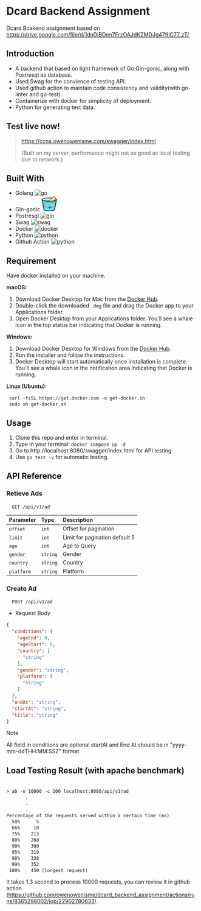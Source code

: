 # Dcard Backend Assignment
Dcard Bcakend assignment based on https://drive.google.com/file/d/1dnDiBDen7FrzOAJdKZMDJg479IC77_zT/
## Introduction
* A backend that based on light framework of Go:Gin-gonic, along with Postresql as database.
* Used Swag for the convience of testing API.
* Used github action to maintain code consistency and validity(with go-linter and go-test).
* Containerize with docker for simplicity of deployment.
* Python for generating test data.

## Test live now!

> https://ccns.owenowenisme.com/swagger/index.html
> 
> (Built on my server, performance might not as good as local testing due to network.)

## Built With


* Golang <img src="https://skillicons.dev/icons?i=go" alt="go" width="40" height="40"/> </a>
* Gin-gonic <img src="https://raw.githubusercontent.com/gin-gonic/logo/master/color.svg" alt="gin" width="40" height="40"/> </a>
* Postresql <img src="https://skillicons.dev/icons?i=postgres" alt="gin" width="40" height="40"/> </a>
* Swag  <img src="https://raw.githubusercontent.com/swaggo/swag/master/assets/swaggo.png" alt="swag" width="40" height="40"/> </a>
* Docker <img src="https://skillicons.dev/icons?i=docker" alt="docker" width="40" height="40"/> </a>
* Python <img src="https://skillicons.dev/icons?i=py" alt="python" width="40" height="40"/> </a>
* Github Action <img src="https://skillicons.dev/icons?i=githubactions" alt="python" width="40" height="40"/> </a>



## Requirement
Have docker installed on your machine.

**macOS:**

1. Download Docker Desktop for Mac from the [Docker Hub](https://hub.docker.com/editions/community/docker-ce-desktop-mac/).
2. Double-click the downloaded `.dmg` file and drag the Docker app to your Applications folder.
3. Open Docker Desktop from your Applications folder. You'll see a whale icon in the top status bar indicating that Docker is running.

**Windows:**

1. Download Docker Desktop for Windows from the [Docker Hub](https://hub.docker.com/editions/community/docker-ce-desktop-windows/).
2. Run the installer and follow the instructions.
3. Docker Desktop will start automatically once installation is complete. You'll see a whale icon in the notification area indicating that Docker is running.

**Linux (Ubuntu):**
```
 curl -fsSL https://get.docker.com -o get-docker.sh
 sudo sh get-docker.sh
```
## Usage
1. Clone this repo and enter in terminal.
2. Type in your terminal: ```docker compose up -d ```
3. Go to http://localhost:8080/swagger/index.html for API testing
4. Use ```go test -v``` for automatic testing.
## API Reference

### Retieve Ads

```
  GET /api/v1/ad
```

| Parameter  | Type     | Description                    |
| :--------  | :------- | :-------------------------     |
| `offset` | `int`    | Offset for pagination          |
| `limit` | `int`    | Limit for pagination default 5 |
| `age` | `int`    | Age to Query                   |
| `gender` | `string` | Gender                         |
| `country` | `string` | Country                        |
| `platform` | `string` | Platform                       |

### Create Ad

```
  POST /api/v1/ad
```

* Request Body
``` json
{
  "conditions": {
    "ageEnd": 0,
    "ageStart": 0,
    "country": [
      "string"
    ],
    "gender": "string",
    "platform": [
      "string"
    ]
  },
  "endAt": "string",
  "startAt": "string",
  "title": "string"
}
```
> [!NOTE]
> All field in conditions are optional
> startAt and End At should be in "yyyy-mm-ddTHH:MM:SSZ" format




## Load Testing Result (with apache benchmark)
```

> ab -n 10000 -c 100 localhost:8080/api/v1/ad
       .
       .
       .
Percentage of the requests served within a certain time (ms)
  50%      5
  66%     10
  75%    213
  80%    268
  90%    300
  95%    319
  98%    338
  99%    352
 100%    450 (longest request)
```
It takes 1.3 second to process 10000 requests, you can review it in github action (https://github.com/owenowenisme/dcard_backend_assignment/actions/runs/8365298002/job/22902780633).
